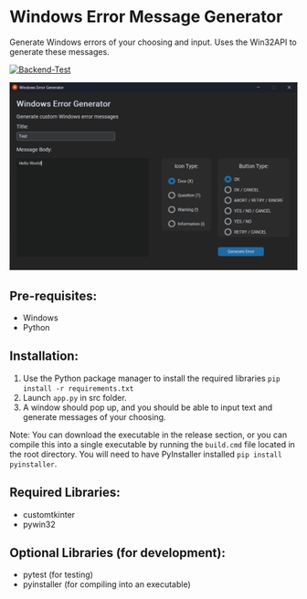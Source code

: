 # Windows Error Message Generator
Generate Windows errors of your choosing and input. Uses the Win32API to generate these messages.

[![Backend-Test](https://github.com/stsang36/Windows-Error-Generator/actions/workflows/python-app.yml/badge.svg)](https://github.com/stsang36/Windows-Error-Generator/actions/workflows/python-app.yml)

![Main App](images/Demo1.png?raw=true)

## Pre-requisites:
- Windows
- Python

## Installation:
1. Use the Python package manager to install the required libraries ```pip install -r requirements.txt```
2. Launch ```app.py``` in src folder.
3. A window should pop up, and you should be able to input text and generate messages of your choosing.

Note: You can download the executable in the release section, or you can compile this into a single executable by running the ```build.cmd``` file located in the root directory. You will need to have PyInstaller installed ```pip install pyinstaller```.

## Required Libraries:
- customtkinter
- pywin32

## Optional Libraries (for development):
- pytest (for testing)
- pyinstaller (for compiling into an executable)
